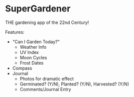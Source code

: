 # SuperGardener
THE gardening app of the 22nd Century!

Features:
 - "Can I Garden Today?"
    * Weather Info
    * UV Index
    * Moon Cycles
    * Frost Dates
 - Compass
 - Journal
    * Photos for dramatic effect
    * Germinated? (Y/N), Planted? (Y/N), Harvested? (Y/N)
    * Comments/Journal Entry

